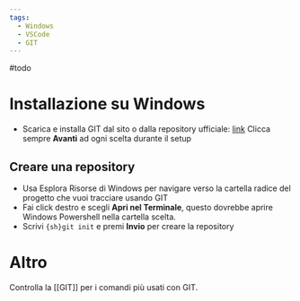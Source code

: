 ```yaml
---
tags:
  - Windows
  - VSCode
  - GIT
---
```

#todo
# Installazione su Windows

- Scarica e installa GIT dal sito o dalla repository ufficiale: [link](https://gitforwindows.org/)
    Clicca sempre **Avanti** ad ogni scelta durante il setup

## Creare una repository

- Usa Esplora Risorse di Windows per navigare verso la cartella radice del progetto che vuoi tracciare usando GIT
- Fai click destro e scegli **Apri nel Terminale**, questo dovrebbe aprire Windows Powershell nella cartella scelta.
- Scrivi `{sh}git init` e premi **Invio** per creare la repository

# Altro

Controlla la [[GIT]] per i comandi più usati con GIT.